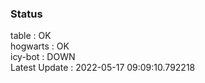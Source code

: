 ### Status


table : OK  
hogwarts : OK  
icy-bot : DOWN  
Latest Update : 2022-05-17 09:09:10.792218
